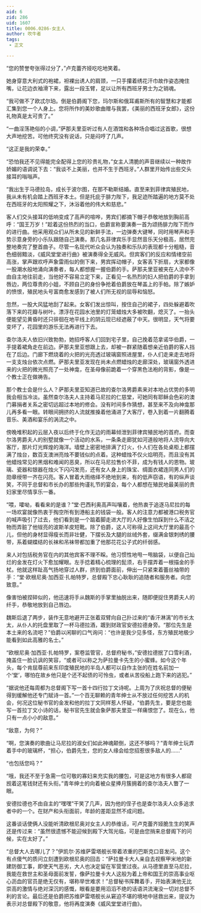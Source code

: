 ```yaml
---
aid: 6
zid: 286
uid: 1607
title: 0006.0286-女主人
author: 吹牛者
tags: 
 - 正文

---
```




  “您的赞誉夸张得过分了，”卢克蕾齐娅吃吃地笑着。

  她身穿意大利式的袍裙，袒裸出诱人的肩颈，一只手攥着绣花汗巾故作姿态掩住嘴，让花边衣袖滑下来，露出一段玉臂，足以让所有西班牙男士为之销魂。

  “我可做不了欧忒尔珀。倒是伯爵阁下您，玛尔斯和俄耳甫斯所有的智慧和才能都汇集到您一个人身上。您将所作的美妙歌曲赠与我罢，《美丽的西班牙女郎》，这份礼物真是太可贵了。”

  “一曲淫荡艳俗的小调，”萨那夫里亚听过有人在酒馆和各种场合唱过这首歌，很想大声地挖苦。可他终究没有说话，只是闷哼了几声。

  “这正是我的荣幸。”

  “恐怕我还不见得能完全配得上您的珍贵礼物，”女主人清脆的声音继续以一种故作娇媚的语调说下去：“我谈不上美丽，也并不生于西班牙。”人群里开始传出些交头接耳的嗡嗡声。

  “我出生于马德拉岛，成长于波尔图，在那不勒斯结婚。直至来到菲律宾殖民地，我从未有机会踏上西班牙本土。但是托庇于腓力陛下，我足迹所踏遍的地方莫不处在西班牙的太阳照耀之下，沐浴着他的伟大和慈悲。”

  客人们交头接耳的低响变成了高声的喧哗，男宾们都摘下帽子恭敬地放到胸前高呼：“国王万岁！”趁着这份热烈的当口，伯爵宣称要演奏一首为颂扬腓力陛下而作的进行曲。他采用观众们从所未见的新鲜手法，一边弹奏大键琴，同时用琴声和手势示意身旁的小乐队跟随自己演奏。那几名菲律宾乐手显然音乐天分极高，居然完整地奏完了整首曲子。尽管一名现代听众会认为独奏和乐队的表现都十分粗糙，音色细弱黯淡，《威风堂堂进行曲》被演奏得全无威风。但宾客们的反应和情绪空前高涨，掌声跟欢呼声象雷雨似的倒下来，男宾挥动帽子，女客丢下折扇，大家都像一股潮水般地涌向演奏者，每人都想握一握伯爵的手。萨那夫里亚被夹在人流中不由自主地往前走，当他好不容易立定下来，正看见一名热烈的妇人把伯爵的手拿到唇边，两位尊贵的小姐，不顾自己的身份争抢着伯爵放在琴盖上的手帕。除了嫉妒的愤恨，殖民地头号富商愈发感到了被人们所无视的屈辱和恼怒。

  忽然，一股大风猛地刮了起来。女客们发出惊叫，按住自己的裙子，四处躲避着吹落下来的花瓣与树叶。漂浮在花园水池里的灯笼蜡烛大多被吹翻，熄灭了。一抬头便能望见黄昏时还只徘徊在地平线上的阴云现已经遮蔽了中天。很明显，天气将要变坏了，花园里的游乐无法再进行下去。

  查尔洛夫人依旧兴致勃勃，她招呼客人们回到宅子里，自己挽着范拿诺华伯爵，一手提着裙角走在前边。萨那夫里亚想跟上去，却被一群紧随着想亲近伯爵的客人挡在了后边。门廊下燃烧着的火把的光亮透过玻璃窗照进屋里，仆人们走来走去地将一支支烛台依次点燃。萨那夫里亚发现在尚未点燃蜡烛的走廊深处，玻璃窗外透进来的火把的微光照亮了一处神龛，在圣母像前跪着一个穿黑色法袍的背影，像是一个教士正在做祷告。

  那个教士会是什么人？萨那夫里亚知道已故的查尔洛男爵素来对本地占优势的多明我会相当冷淡。虽然查尔洛夫人主持着马尼拉的仁慈堂，可她同有耶稣会色彩的澳门募捐者关系之密切远超过本地的修会。没有时间多作猜想，甚至来不及向神龛那儿再多看一眼。转眼间拥挤的人流就推搡着他涌进了大客厅，卷入到着一片翻腾着音乐、美酒和宴乐的涡流之中。

  傍晚堆积起的云层入夜以后终于化作无边的雨幕倾泄到菲律宾殖民地的首府。而查尔洛男爵夫人的别墅就像一个活动的水系，一条条走廊犹如河道般地将人流导向大客厅，那片灯光辉煌的海洋。墙壁上密密地排满了灯火，仆人们在各处桌柜上都摆满了烛台，数百支澳洲亮烛不要钱似的点着。这种蜡烛不仅火焰明亮，而且没有其他蜡烛常见的黑烟和难闻的恶臭，所以在马尼拉售价不菲，成为有钱人的恩物。玻璃、瓷器和银器在烛火下闪闪发亮，还有女人身上的珠宝、绸面衣裙连同男人们的勋章绶带一齐在闪亮。客人冒着大雨络绎不绝地到来，有的低声窃语，有的纵声谈笑，不同于总督和市长办的那些拘谨礼节的宴会，每个人都想在殖民地最美丽的贵妇家里尽情享乐一番。

  “喂，嚯呦，看看来的是谁？”堂·巴西利奥高声叫嚷着，他热衷于追逐马尼拉的每一场欢宴就像热衷于掏空所有到港船主的钱袋一般。客人的注意力都被港口税务官的喊声吸引了过去，他们看到是一个踮着脚走进大厅的人好像生怕踩到什么不洁之物而弄脏了他锃亮的波斯羊皮短靴。除了伯爵，这人可称得上这间大厅里的最高个儿，但他的身材显得瘦长而非壮健，下摆长及大腿的丝绒外套，缀满金银刺绣的腰带，系着蝴蝶结的长袜和吊袜带都加重了他那花花公子式的纤弱感。

  来人对包括税务官在内的其他宾客不理不睬。他习惯性地甩一甩脑袋，以便自己灿烂的金发在灯火下愈加耀眼。左手捻着精心梳理的髭须，右手摆弄着一根描金的手杖。他就这样趾高气扬地穿过人群，挤到伯爵面前，伸出一只紧束着蕾丝袖带的手：“堂·欧根尼奥·加西亚·扎帕特罗，总督殿下忠心耿耿的追随者和服务者。向您致意。”

  像害怕被捏碎似的，他迅速将手从魏斯的手掌里抽脱出来，随即便捉住男爵夫人的纤手，恭敬地放到自己唇边。

  魏斯后退了两步，装作无意地避开正张着双臂向自己扑过来的“香汗淋漓”的市长太太，从仆人的托盘里取了一杯马德拉酒，踱到财政官安德拉德身旁。“那位先生是本土来的名流吧？”伯爵以闲聊的口气询问：“也许是我少见多怪，东方殖民地极少能看到如此高雅的名士。”

  “欧根尼奥·加西亚·扎帕特罗，案卷监管官，总督府秘书，”安德拉德抿了口雪利酒，掩盖住一脸讥讽的笑容，“或者可以称之为萨拉曼卡先生的小蜜蜂。如今这个年头，每个肯屈尊前来东印度殖民地的半岛人都可以自作主张的在姓名前加一个‘堂’，哪怕在故乡他只是个还不起债的可怜虫，或者从苦役船上跑下来的逃犯。”

  “据说他还每周都为总督阁下写一首十四行拉丁文诗呢。上周为了庆祝总督的便秘得到缓解他还专门赋诗一首。”一个百无聊赖的青年绅士从不放过任何挖苦人的机会，何况这位秘书官的金发和他的拉丁文同样惹人怀疑，“伯爵先生，要是您也能写一首拉丁文小诗的话，秘书官先生就会象萨那夫里亚一样痛恨您了。现在么，他只有一点小小的敌意。”

  “敌意，为何？”

  “啊，您演奏的歌曲让马尼拉的淑女们如此神魂颠倒，这还不够吗？”青年绅士玩弄着手中的玻璃杯，“担心，伯爵先生，您的女人缘会给您招惹很多敌人的……”

  “也包括您吗？”

  “哦，我还不至于急需一位可敬的寡妇来充实我的腰包，可是这地方有很多人都窥觊着这笔钱财还有头衔。”青年绅士的向着被众星捧月簇拥着的查尔洛夫人瞥了一眼。

  安德拉德也不由自主的“嘿嘿”干笑了几声，因为他的侄子也是查尔洛夫人众多追求者中的一个。在财产和头衔面前，年龄的差距显然不成问题。

  这番谈话使俩人没能听清欧根尼奥对女主人的恭维话，可卢克蕾齐娅脆生生的笑声还是传过来：“虽然很遗憾不能迎候到殿下大驾光临，可是由您捎来总督阁下的问候，实在太好了。”

  “总督大人去哪儿了？”伊凯尔·苏维萨雷塔舰长带着浓重的巴斯克口音发问。这个有点傻气的质问立刻遭到欧根尼奥的回击：“萨拉曼卡大人亲自去视察甲米地的新建防御工事，即使天气恶劣，大人也决定留在军营里过夜。从马德里直至马尼拉，我能在救世主和圣母面前发誓，像萨拉曼卡大人这般为着上帝和国王的崇高事业呕心沥血的官员是绝无仅有，堪称举世难求！”总督秘书挥舞着手，开始表演他无比崇高的激情与绝对深沉的感慨，眼看是要用滔滔不绝的话语洪流淹没一切对总督不利的言论。最后还是伯爵把苏维萨雷塔舰长从窘迫不堪的境地中拯救出来，提议为表示对总督殿下的敬意，他将再度演奏《威风堂堂进行曲》。


